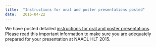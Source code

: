 ```yaml
---
title:  "Instructions for oral and poster presentations posted"
date:   2015-04-22
---
```


We have posted detailed [instructions for oral and poster presentations](presentation-instructions.html). Please read this important information to make sure you are adequately prepared for your presentation at NAACL HLT 2015.

